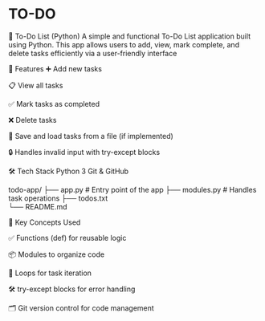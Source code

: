 # TO-DO
📝 To-Do List (Python)
A simple and functional To-Do List application built using Python. This app allows users to add, view, mark complete, and delete tasks efficiently via a user-friendly interface 

🚀 Features
➕ Add new tasks

📋 View all tasks

✅ Mark tasks as completed

❌ Delete tasks

🔁 Save and load tasks from a file (if implemented)

🔒 Handles invalid input with try-except blocks


🛠️ Tech Stack
Python 3
Git & GitHub

todo-app/
├── app.py            # Entry point of the app
├── modules.py     # Handles task operations 
├── todos.txt   
└── README.md


🔧 Key Concepts Used

✅ Functions (def) for reusable logic

📦 Modules to organize code

🔁 Loops for task iteration

🛠️ try-except blocks for error handling

🗂️ Git version control for code management

